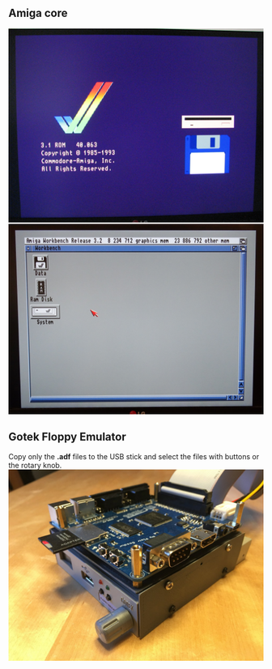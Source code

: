 ## Amiga core
![Minimig core](../../../v1.6/img/foto_008.jpg)
![Minimig core](img/foto_009.jpg)

## Gotek Floppy Emulator
Copy only the **.adf** files to the USB stick and select the files with buttons or the rotary knob.
![Minimig core](../../../v1.6/img/diy-a586-with-gotek.jpg)
